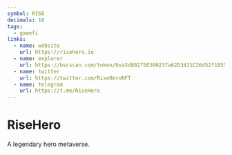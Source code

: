 ```yaml
---
symbol: RISE
decimals: 18
tags:
  - gamefi
links:
  - name: website
    url: https://risehero.io
  - name: explorer
    url: https://bscscan.com/token/0xa3d80275E300237a62D3431C26d52f185584cC1B
  - name: twitter
    url: https://twitter.com/RiseHeroNFT
  - name: telegram
    url: https://t.me/RiseHero
---
```


# RiseHero

A legendary hero metaverse.
